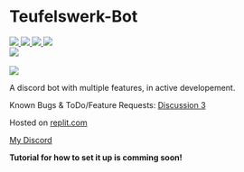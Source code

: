 # Teufelswerk-Bot
<a href="https://github.com/Mephisto5558/Teufelsbot/pulse" alt="Activity">
  <img src="https://img.shields.io/github/commit-activity/m/Mephisto5558/Teufelsbot" />
</a>
<a href="https://github.com/Mephisto5558/Teufelsbot/blob/main/LICENSE" alt="License">
  <img src="https://img.shields.io/github/license/Mephisto5558/Teufelsbot" />
</a>
<a href="https://www.codefactor.io/repository/github/mephisto5558/teufelsbot" alt="CodeFactor">
  <img src="https://www.codefactor.io/repository/github/mephisto5558/teufelsbot/badge" />
</a>
<a href="https://github.com/Mephisto5558/Teufelsbot/actions/workflows/codeql-analysis.yml" alt="CodeQL">
  <img src="https://github.com/Mephisto5558/Teufelsbot/actions/workflows/codeql-analysis.yml/badge.svg?branch=main" />
</a>
<br>
<a href="https://discord.gg/u6xjqzz" alt="Discord Server">
  <img src="https://discordapp.com/api/guilds/725378451988676609/widget.png?style=shield" />
</a>
<br><br>
<a href="https://forthebadge.com" alt="Forthebadge">
  <img src="https://forthebadge.com/images/badges/made-with-javascript.svg" />
</a>

A discord bot with multiple features, in active developement.

Known Bugs & ToDo/Feature Requests: [Discussion 3](https://github.com/Mephisto5558/Teufelbots/discussions/3)

Hosted on [replit.com](https://replit.com)

[My Discord](https://discord.gg/u6xjqzz)

**Tutorial for how to set it up is comming soon!**
